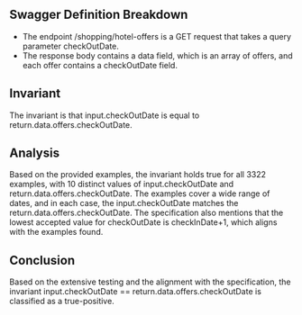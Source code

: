 ## Swagger Definition Breakdown
- The endpoint /shopping/hotel-offers is a GET request that takes a query parameter checkOutDate.
- The response body contains a data field, which is an array of offers, and each offer contains a checkOutDate field.

## Invariant
The invariant is that input.checkOutDate is equal to return.data.offers.checkOutDate.

## Analysis
Based on the provided examples, the invariant holds true for all 3322 examples, with 10 distinct values of input.checkOutDate and return.data.offers.checkOutDate. The examples cover a wide range of dates, and in each case, the input.checkOutDate matches the return.data.offers.checkOutDate. The specification also mentions that the lowest accepted value for checkOutDate is checkInDate+1, which aligns with the examples found.

## Conclusion
Based on the extensive testing and the alignment with the specification, the invariant input.checkOutDate == return.data.offers.checkOutDate is classified as a true-positive.

